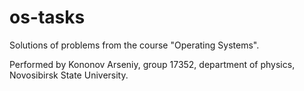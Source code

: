 # os-tasks
Solutions of problems from the course "Operating Systems".

Performed by Kononov Arseniy, group 17352, department of physics, Novosibirsk State University.
